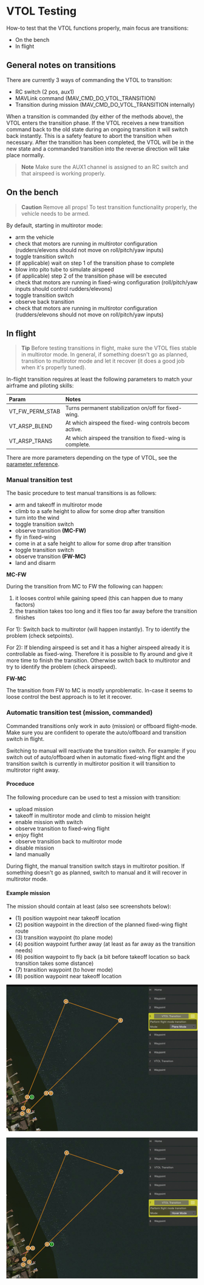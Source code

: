 # VTOL Testing

How-to test that the VTOL functions properly, main focus are transitions:

  * On the bench
  * In flight

## General notes on transitions

There are currently 3 ways of commanding the VTOL to transition:

  * RC switch (2 pos, aux1)
  * MAVLink command (MAV_CMD_DO_VTOL_TRANSITION)
  * Transition during mission (MAV_CMD_DO_VTOL_TRANSITION internally)

When a transition is commanded (by either of the methods above), the VTOL enters the transition phase. If the VTOL receives a new transition command back to the old state during an ongoing transition it will switch back instantly. This is a safety feature to abort the transition when necessary. After the transition has been completed, the VTOL will be in the new state and a commanded transition into the reverse direction will take place normally.

> **Note** Make sure the AUX1 channel is assigned to an RC switch and that airspeed is working properly.

## On the bench

> **Caution** Remove all props! To test transition functionality properly, the vehicle needs to be armed.

By default, starting in multirotor mode:

  * arm the vehicle
  * check that motors are running in multirotor configuration (rudders/elevons should not move on roll/pitch/yaw inputs)
  * toggle transition switch
  * (if applicable) wait on step 1 of the transition phase to complete
  * blow into pito tube to simulate airspeed
  * (if applicable) step 2 of the transition phase will be executed
  * check that motors are running in fixed-wing configuration (roll/pitch/yaw inputs should control rudders/elevons)
  * toggle transition switch
  * observe back transition
  * check that motors are running in multirotor configuration (rudders/elevons should not move on roll/pitch/yaw inputs)

## In flight

> **Tip** Before testing transitions in flight, make sure the VTOL flies stable in multirotor mode. In general, if something doesn't go as planned, transition to multirotor mode and let it recover (it does a good job when it's properly tuned).

In-flight transition requires at least the following parameters to match your airframe and piloting skills:

| Param | Notes |
| :--- | :--- |
| VT_FW_PERM_STAB | Turns permanent stabilization on/off for fixed-wing. |
| VT_ARSP_BLEND | At which airspeed the fixed-wing controls becom active. |
| VT_ARSP_TRANS | At which airspeed the transition to fixed-wing is complete. |

There are more parameters depending on the type of VTOL, see the [parameter reference](https://pixhawk.org/firmware/parameters#vtol_attitude_control).

### Manual transition test

The basic procedure to test manual transitions is as follows:

  * arm and takeoff in multirotor mode
  * climb to a safe height to allow for some drop after transition
  * turn into the wind
  * toggle transition switch
  * observe transition **(MC-FW)**
  * fly in fixed-wing
  * come in at a safe height to allow for some drop after transition
  * toggle transition switch
  * observe transition **(FW-MC)**
  * land and disarm

**MC-FW**

During the transition from MC to FW the following can happen:

  1. it looses control while gaining speed (this can happen due to many factors)
  2. the transition takes too long and it flies too far away before the transition finishes

For 1): Switch back to multirotor (will happen instantly). Try to identify the problem (check setpoints).

For 2): If blending airspeed is set and it has a higher airspeed already it is controllable as fixed-wing. Therefore it is possible to fly around and give it more time to finish the transition. Otherwise switch back to multirotor and try to identify the problem (check airspeed).

**FW-MC**

The transition from FW to MC is mostly unproblematic. In-case it seems to loose control the best approach is to let it recover.

### Automatic transition test (mission, commanded)

Commanded transitions only work in auto (mission) or offboard flight-mode. Make sure you are confident to operate the auto/offboard and transition switch in flight.

Switching to manual will reactivate the transition switch. For example: if you switch out of auto/offboard when in automatic fixed-wing flight and the transition switch is currently in multirotor position it will transition to multirotor right away.

#### Proceduce

The following procedure can be used to test a mission with transition:

  * upload mission
  * takeoff in multirotor mode and climb to mission height
  * enable mission with switch
  * observe transition to fixed-wing flight
  * enjoy flight
  * observe transition back to multirotor mode
  * disable mission
  * land manually
  
During flight, the manual transition switch stays in multirotor position. If something doesn't go as planned, switch to manual and it will recover in multirotor mode.

#### Example mission

The mission should contain at least (also see screenshots below):

  * (1) position waypoint near takeoff location
  * (2) position waypoint in the direction of the planned fixed-wing flight route
  * (3) transition waypoint (to plane mode)
  * (4) position waypoint further away (at least as far away as the transition needs)
  * (6) position waypoint to fly back (a bit before takeoff location so back transition takes some distance)
  * (7) transition waypoint (to hover mode)
  * (8) position waypoint near takeoff location

![Mission, showing transition WP to plane](../../assets/vtol/qgc_mission_example_a.png)

![Mission, showing transition WP to hover](../../assets/vtol/qgc_mission_example_b.png)


